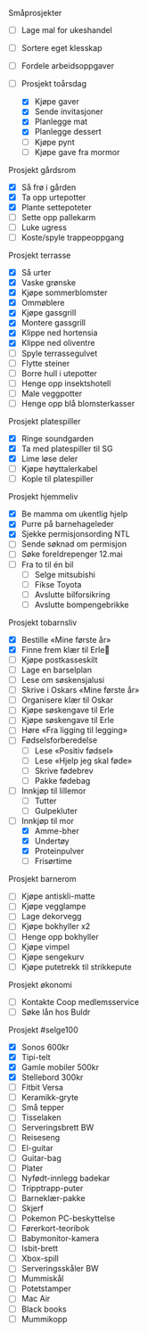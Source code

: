 Småprosjekter
- [ ] Lage mal for ukeshandel
- [ ] Sortere eget klesskap
- [ ] Fordele arbeidsoppgaver

- [ ] Prosjekt toårsdag
    - [x] Kjøpe gaver
    - [x] Sende invitasjoner
    - [x] Planlegge mat
    - [x] Planlegge dessert
    - [ ] Kjøpe pynt
    - [ ] Kjøpe gave fra mormor

Prosjekt gårdsrom
- [x] Så frø i gården
- [x] Ta opp urtepotter
- [x] Plante settepoteter
- [ ] Sette opp pallekarm
- [ ] Luke ugress
- [ ] Koste/spyle trappeoppgang

Prosjekt terrasse
- [x] Så urter
- [x] Vaske grønske
- [x] Kjøpe sommerblomster
- [x] Ommøblere
- [x] Kjøpe gassgrill
- [x] Montere gassgrill
- [x] Klippe ned hortensia
- [x] Klippe ned oliventre
- [ ] Spyle terrassegulvet
- [ ] Flytte steiner
- [ ] Borre hull i utepotter
- [ ] Henge opp insektshotell
- [ ] Male veggpotter
- [ ] Henge opp blå blomsterkasser

Prosjekt platespiller
- [x] Ringe soundgarden
- [x] Ta med platespiller til SG
- [x] Lime løse deler
- [ ] Kjøpe høyttalerkabel
- [ ] Kople til platespiller

Prosjekt hjemmeliv
- [x] Be mamma om ukentlig hjelp
- [x] Purre på barnehageleder
- [x] Sjekke permisjonsording NTL
- [ ] Sende søknad om permisjon
- [ ] Søke foreldrepenger 12.mai
- [ ] Fra to til én bil
    - [ ] Selge mitsubishi
    - [ ] Fikse Toyota
    - [ ] Avslutte bilforsikring
    - [ ] Avslutte bompengebrikke

Prosjekt tobarnsliv
- [x] Bestille «Mine første år»
- [x] Finne frem klær til Erle💛
- [ ] Kjøpe postkasseskilt
- [ ] Lage en barselplan
- [ ] Lese om søskensjalusi
- [ ] Skrive i Oskars «Mine første år»
- [ ] Organisere klær til Oskar
- [ ] Kjøpe søskengave til Erle
- [ ] Kjøpe søskengave til Erle
- [ ] Høre «Fra ligging til legging»
- [ ] Fødselsforberedelse
    - [ ] Lese «Positiv fødsel»
    - [ ] Lese «Hjelp jeg skal føde»
    - [ ] Skrive fødebrev
    - [ ] Pakke fødebag
- [ ] Innkjøp til lillemor
    - [ ] Tutter
    - [ ] Gulpekluter
- [ ] Innkjøp til mor
    - [x] Amme-bher
    - [x] Undertøy
    - [x] Proteinpulver
    - [ ] Frisørtime

Prosjekt barnerom
- [ ] Kjøpe antiskli-matte
- [ ] Kjøpe vegglampe
- [ ] Lage dekorvegg
- [ ] Kjøpe bokhyller x2
- [ ] Henge opp bokhyller
- [ ] Kjøpe vimpel
- [ ] Kjøpe sengekurv
- [ ] Kjøpe putetrekk til strikkepute

Prosjekt økonomi
- [ ] Kontakte Coop medlemsservice
- [ ] Søke lån hos Buldr

Prosjekt #selge100
- [x] Sonos 600kr
- [x] Tipi-telt
- [x] Gamle mobiler 500kr
- [x] Stellebord 300kr
- [ ] Fitbit Versa
- [ ] Keramikk-gryte
- [ ] Små tepper
- [ ] Tisselaken
- [ ] Serveringsbrett BW
- [ ] Reiseseng
- [ ] El-guitar
- [ ] Guitar-bag
- [ ] Plater
- [ ] Nyfødt-innlegg badekar
- [ ] Tripptrapp-puter
- [ ] Barneklær-pakke
- [ ] Skjerf
- [ ] Pokemon PC-beskyttelse
- [ ] Førerkort-teoribok
- [ ] Babymonitor-kamera
- [ ] Isbit-brett
- [ ] Xbox-spill
- [ ] Serveringsskåler BW
- [ ] Mummiskål
- [ ] Potetstamper
- [ ] Mac Air
- [ ] Black books
- [ ] Mummikopp